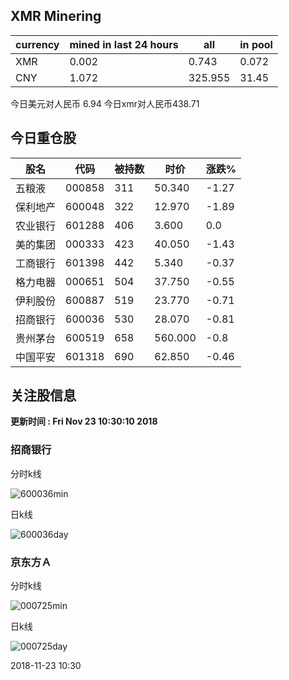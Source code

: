 ## XMR Minering

|currency|mined in last 24 hours|all|in pool|
|---|---|---|---|
|XMR|0.002|0.743|0.072|
|CNY|1.072|325.955|31.45|

今日美元对人民币 6.94	今日xmr对人民币438.71


## 今日重仓股 

|股名|代码|被持数|时价|涨跌%|
|---|---|---|---|---|
|五粮液|000858|311|50.340|-1.27|
|保利地产|600048|322|12.970|-1.89|
|农业银行|601288|406|3.600|0.0|
|美的集团|000333|423|40.050|-1.43|
|工商银行|601398|442|5.340|-0.37|
|格力电器|000651|504|37.750|-0.55|
|伊利股份|600887|519|23.770|-0.71|
|招商银行|600036|530|28.070|-0.81|
|贵州茅台|600519|658|560.000|-0.8|
|中国平安|601318|690|62.850|-0.46|

## 关注股信息
**更新时间 : Fri Nov 23 10:30:10 2018**
### 招商银行 
分时k线

![600036min](http://image.sinajs.cn/newchart/min/n/sh600036.gif)

日k线

![600036day](http://image.sinajs.cn/newchart/daily/n/sh600036.gif)

### 京东方Ａ 
分时k线

![000725min](http://image.sinajs.cn/newchart/min/n/sz000725.gif)

日k线

![000725day](http://image.sinajs.cn/newchart/daily/n/sz000725.gif)

2018-11-23 10:30